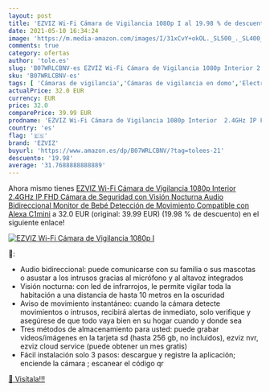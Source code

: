 ```yaml
---
layout: post
title: 'EZVIZ Wi-Fi Cámara de Vigilancia 1080p I al 19.98 % de descuento'
date: 2021-05-10 16:34:24
image: 'https://m.media-amazon.com/images/I/31xCvY+okOL._SL500_._SL400_.jpg'
comments: true
category: ofertas
author: 'tole.es'
slug: 'B07WRLCBNV-es EZVIZ Wi-Fi Cámara de Vigilancia 1080p Interior 2.4GHz IP...'
sku: 'B07WRLCBNV-es'
tags: [ 'Cámaras de vigilancia','Cámaras de vigilancia en domo','Electrónica','Fotografía y videocámaras','alexa','ezviz', ]
actualPrice: 32.0 EUR
currency: EUR
price: 32.0
comparePrice: 39.99 EUR
prodname: 'EZVIZ Wi-Fi Cámara de Vigilancia 1080p Interior  2.4GHz IP FHD Cámara de Seguridad con Visión Nocturna  Audio Bidireccional  Monitor de Bebé  Detección de Movimiento  Compatible con Alexa  C1mini'
country: 'es'
flag: '🇪🇸'
brand: 'EZVIZ'
buyurl: 'https://www.amazon.es/dp/B07WRLCBNV/?tag=tolees-21'
descuento: '19.98'
average: '31.7688888888889'
---
```


Ahora mismo tienes [EZVIZ Wi-Fi Cámara de Vigilancia 1080p Interior  2.4GHz IP FHD Cámara de Seguridad con Visión Nocturna  Audio Bidireccional  Monitor de Bebé  Detección de Movimiento  Compatible con Alexa  C1mini](https://www.amazon.es/dp/B07WRLCBNV/?tag=tolees-21) a 32.0 EUR (original: 39.99 EUR) (19.98 %  de descuento) en el siguiente enlace!

[![EZVIZ Wi-Fi Cámara de Vigilancia 1080p I](https://m.media-amazon.com/images/I/31xCvY+okOL._SL500_._SL400_.jpg)](https://www.amazon.es/dp/B07WRLCBNV/?tag=tolees-21)

🔎:

- Audio bidireccional: puede comunicarse con su familia o sus mascotas o asustar a los intrusos gracias al micrófono y al altavoz integrados
- Visión nocturna: con led de infrarrojos, le permite vigilar toda la habitación a una distancia de hasta 10 metros en la oscuridad
- Aviso de movimiento instantáneo: cuando la cámara detecte movimientos o intrusos, recibirá alertas de inmediato, solo verifique y asegúrese de que todo vaya bien en su hogar cuando y donde sea
- Tres métodos de almacenamiento para usted: puede grabar videos/imágenes en la tarjeta sd (hasta 256 gb, no incluidos), ezviz nvr, ezviz cloud service (puede obtener un mes gratis)
- Fácil instalación solo 3 pasos: descargue y registre la aplicación; enciende la cámara ; escanear el código qr

[🛒 Visítala!!!](https://www.amazon.es/dp/B07WRLCBNV/?tag=tolees-21)
